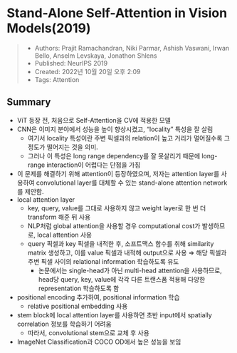 # Stand-Alone Self-Attention in Vision Models(2019)

> - Authors: Prajit Ramachandran, Niki Parmar, Ashish Vaswani, Irwan Bello, Anselm Levskaya, Jonathon Shlens
> - Published: NeurIPS 2019
> - Created: 2022년 10월 20일 오후 2:09
> - Tags: Attention

## Summary

- ViT 등장 전, 처음으로 Self-Attention을 CV에 적용한 모델
- CNN은 이미지 분야에서 성능을 높이 향상시켰고, “locality” 특성을 잘 살림
    - 여기서 locality 특성이란 주변 픽셀과의 relation이 높고 거리가 멀어질수록 그 정도가 떨어지는 것을 의미.
    - 그러나 이 특성은 long range dependency를 잘 못살리기 때문에 long-range interaction이 어렵다는 단점을 가짐
- 이 문제를 해결하기 위해 attention이 등장하였으며, 저자는 attention layer를 사용하여 convolutional layer를 대체할 수 있는 stand-alone attention network를 제안함.
- local attention layer
    - key, query, value를 그대로 사용하지 않고 weight layer로 한 번 더 transform 해준 뒤 사용
    - NLP처럼 global attention을 사용할 경우 computational cost가 발생하므로, local attention 사용
    - query 픽셀과 key 픽셀을 내적한 후, 소프트맥스 함수를 취해 similarity matrix 생성하고, 이를 value 픽셀과 내적해 output으로 사용 ⇒ 해당 픽셀과 주변 픽셀 사이의 relational information 학습하도록 유도
        - 논문에서는 single-head가 아닌 multi-head attention을 사용하므로, head당 query, key, value에 각각 다른 트랜스폼 적용해 다양한 representation 학습하도록 함
- positional encoding 추가하여, positional information 학습
    - relative positional embedding 사용
- stem block에 local attention layer를 사용하면 초반 input에서 spatially correlation 정보를 학습하기 어려움
    - 따라서,  convolutional stem으로 교체 후 사용
- ImageNet Classification과 COCO OD에서 높은 성능을 보임